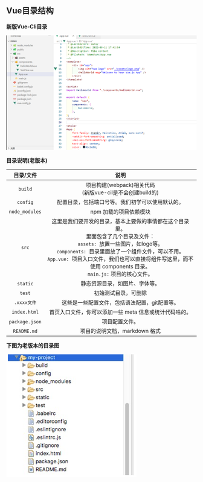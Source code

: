 ## Vue目录结构

**新版Vue-Cli目录**

![image-20220314090629567](.\4_\image-20220314090629567.png)

**目录说明(老版本)**

|   目录/文件    |                             说明                             |
| :------------: | :----------------------------------------------------------: |
|    `build`     | 项目构建(webpack)相关代码<br />(新版vue-cil是不会创建build的) |
|    `config`    |       配置目录，包括端口号等。我们初学可以使用默认的。       |
| `node_modules` |                    npm 加载的项目依赖模块                    |
|     `src`      | 这里是我们要开发的目录，基本上要做的事情都在这个目录里。<br />里面包含了几个目录及文件：<br />`assets: `放置一些图片，如logo等。<br />`components: `目录里面放了一个组件文件，可以不用。<br />`App.vue: `项目入口文件，我们也可以直接将组件写这里，而不使用 components 目录。<br />`main.js:` 项目的核心文件。 |
|    `static`    |                静态资源目录，如图片、字体等。                |
|     `test`     |                     初始测试目录，可删除                     |
|  `.xxxx文件`   |        这些是一些配置文件，包括语法配置，git配置等。         |
|  `index.html`  |    首页入口文件，你可以添加一些 meta 信息或统计代码啥的。    |
| `package.json` |                        项目配置文件。                        |
|  `README.md`   |                项目的说明文档，markdown 格式                 |

**下图为老版本的目录图**

![image-20220314091310228](.\4_\image-20220314091310228.png)

